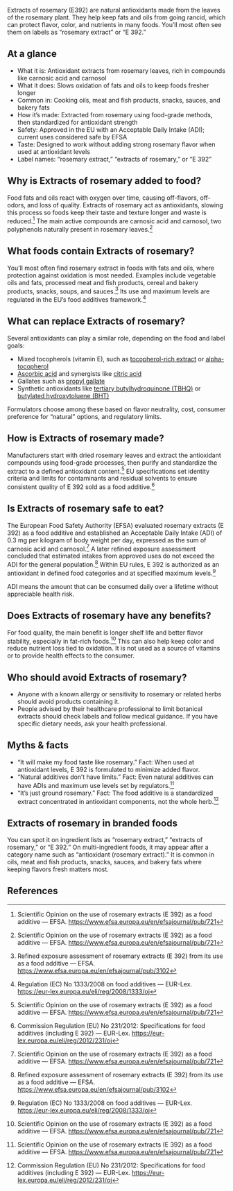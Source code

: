 Extracts of rosemary (E392) are natural antioxidants made from the leaves of the rosemary plant. They help keep fats and oils from going rancid, which can protect flavor, color, and nutrients in many foods. You’ll most often see them on labels as “rosemary extract” or “E 392.”

<!--more-->

## At a glance
- What it is: Antioxidant extracts from rosemary leaves, rich in compounds like carnosic acid and carnosol
- What it does: Slows oxidation of fats and oils to keep foods fresher longer
- Common in: Cooking oils, meat and fish products, snacks, sauces, and bakery fats
- How it’s made: Extracted from rosemary using food-grade methods, then standardized for antioxidant strength
- Safety: Approved in the EU with an Acceptable Daily Intake (ADI); current uses considered safe by EFSA
- Taste: Designed to work without adding strong rosemary flavor when used at antioxidant levels
- Label names: “rosemary extract,” “extracts of rosemary,” or “E 392”

## Why is Extracts of rosemary added to food?
Food fats and oils react with oxygen over time, causing off-flavors, off-odors, and loss of quality. Extracts of rosemary act as antioxidants, slowing this process so foods keep their taste and texture longer and waste is reduced.[^1] The main active compounds are carnosic acid and carnosol, two polyphenols naturally present in rosemary leaves.[^1]

## What foods contain Extracts of rosemary?
You’ll most often find rosemary extract in foods with fats and oils, where protection against oxidation is most needed. Examples include vegetable oils and fats, processed meat and fish products, cereal and bakery products, snacks, soups, and sauces.[^2] Its use and maximum levels are regulated in the EU’s food additives framework.[^3]

## What can replace Extracts of rosemary?
Several antioxidants can play a similar role, depending on the food and label goals:
- Mixed tocopherols (vitamin E), such as [tocopherol-rich extract](/e306-tocopherol-rich-extract) or [alpha-tocopherol](/e307-alpha-tocopherol)
- [Ascorbic acid](/e300-ascorbic-acid) and synergists like [citric acid](/e330-citric-acid)
- Gallates such as [propyl gallate](/e310-propyl-gallate)
- Synthetic antioxidants like [tertiary butylhydroquinone (TBHQ)](/e319-tertiary-butylhydroquinone-tbhq) or [butylated hydroxytoluene (BHT)](/e321-butylated-hydroxytoluene)

Formulators choose among these based on flavor neutrality, cost, consumer preference for “natural” options, and regulatory limits.

## How is Extracts of rosemary made?
Manufacturers start with dried rosemary leaves and extract the antioxidant compounds using food-grade processes, then purify and standardize the extract to a defined antioxidant content.[^1] EU specifications set identity criteria and limits for contaminants and residual solvents to ensure consistent quality of E 392 sold as a food additive.[^4]

## Is Extracts of rosemary safe to eat?
The European Food Safety Authority (EFSA) evaluated rosemary extracts (E 392) as a food additive and established an Acceptable Daily Intake (ADI) of 0.3 mg per kilogram of body weight per day, expressed as the sum of carnosic acid and carnosol.[^1] A later refined exposure assessment concluded that estimated intakes from approved uses do not exceed the ADI for the general population.[^2] Within EU rules, E 392 is authorized as an antioxidant in defined food categories and at specified maximum levels.[^3]

ADI means the amount that can be consumed daily over a lifetime without appreciable health risk.

## Does Extracts of rosemary have any benefits?
For food quality, the main benefit is longer shelf life and better flavor stability, especially in fat-rich foods.[^1] This can also help keep color and reduce nutrient loss tied to oxidation. It is not used as a source of vitamins or to provide health effects to the consumer.

## Who should avoid Extracts of rosemary?
- Anyone with a known allergy or sensitivity to rosemary or related herbs should avoid products containing it.
- People advised by their healthcare professional to limit botanical extracts should check labels and follow medical guidance.
If you have specific dietary needs, ask your health professional.

## Myths & facts
- “It will make my food taste like rosemary.” Fact: When used at antioxidant levels, E 392 is formulated to minimize added flavor.
- “Natural additives don’t have limits.” Fact: Even natural additives can have ADIs and maximum use levels set by regulators.[^1]
- “It’s just ground rosemary.” Fact: The food additive is a standardized extract concentrated in antioxidant components, not the whole herb.[^4]

## Extracts of rosemary in branded foods
You can spot it on ingredient lists as “rosemary extract,” “extracts of rosemary,” or “E 392.” On multi-ingredient foods, it may appear after a category name such as “antioxidant (rosemary extract).” It is common in oils, meat and fish products, snacks, sauces, and bakery fats where keeping flavors fresh matters most.

## References
[^1]: Scientific Opinion on the use of rosemary extracts (E 392) as a food additive — EFSA. https://www.efsa.europa.eu/en/efsajournal/pub/721
[^2]: Refined exposure assessment of rosemary extracts (E 392) from its use as a food additive — EFSA. https://www.efsa.europa.eu/en/efsajournal/pub/3102
[^3]: Regulation (EC) No 1333/2008 on food additives — EUR-Lex. https://eur-lex.europa.eu/eli/reg/2008/1333/oj
[^4]: Commission Regulation (EU) No 231/2012: Specifications for food additives (including E 392) — EUR-Lex. https://eur-lex.europa.eu/eli/reg/2012/231/oj
